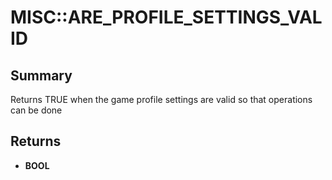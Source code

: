 # MISC::ARE_PROFILE_SETTINGS_VALID

## Summary
Returns TRUE when the game profile settings are valid so that operations can be done

## Returns
* **BOOL**
